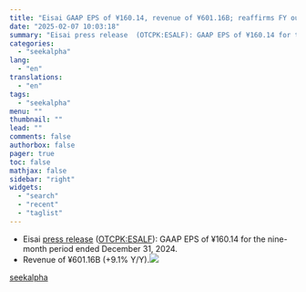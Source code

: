 ```yaml
---
title: "Eisai GAAP EPS of ¥160.14, revenue of ¥601.16B; reaffirms FY outlook"
date: "2025-02-07 10:03:18"
summary: "Eisai press release  (OTCPK:ESALF): GAAP EPS of ¥160.14 for the nine-month period ended December 31, 2024. Revenue of ¥601.16B (+9.1% Y/Y)."
categories:
  - "seekalpha"
lang:
  - "en"
translations:
  - "en"
tags:
  - "seekalpha"
menu: ""
thumbnail: ""
lead: ""
comments: false
authorbox: false
pager: true
toc: false
mathjax: false
sidebar: "right"
widgets:
  - "search"
  - "recent"
  - "taglist"
---
```


* Eisai [press release](https://www.eisai.com/ir/library/settlement/pdf/eFY2024Q3_51.pdf) ([OTCPK:ESALF](https://seekingalpha.com/symbol/ESALF "Eisai Co., Ltd.")): GAAP EPS of ¥160.14 for the nine-month period ended December 31, 2024.
* Revenue of ¥601.16B (+9.1% Y/Y).[![](https://static.seekingalpha.com/uploads/2025/2/7/saupload_Screenshot_2025-02-07_123225_thumb1.png)](https://static.seekingalpha.com/uploads/2025/2/7/saupload_Screenshot_2025-02-07_123225.png)

[seekalpha](https://seekingalpha.com/news/4404981-eisai-gaap-eps-of-16014-revenue-of-60116b-reaffirms-fy-outlook)
